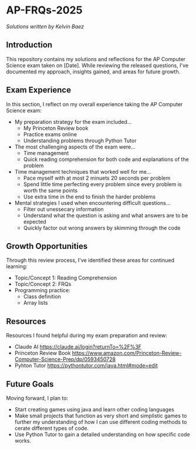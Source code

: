# AP-FRQs-2025

*Solutions written by Kelvin Baez*

## Introduction
This repository contains my solutions and reflections for the AP Computer Science exam taken on [Date]. While reviewing the released questions, I've documented my approach, insights gained, and areas for future growth.

## Exam Experience
In this section, I reflect on my overall experience taking the AP Computer Science exam:

- My preparation strategy for the exam included...
  - My Princeton Review book
  - Practice exams online
  - Understanding problems through Python Tutor
- The most challenging aspects of the exam were...
  - Time management
  - Quick reading comprehension for both code and explanations of the problem
- Time management techniques that worked well for me...
  - Pace myself with at most 2 minuets 20 seconds per problem
  - Spend little time perfecting every problem since every problem is worth the same points
  - Use extra time in the end to finish the harder problems
- Mental strategies I used when encountering difficult questions...
  - Filter out unessecary information
  - Understand what the question is asking and what answers are to be expected
  - Quickly factor out wrong answers by skimming through the code

## Growth Opportunities
Through this review process, I've identified these areas for continued learning:

- Topic/Concept 1: Reading Comprehension
- Topic/Concept 2: FRQs
- Programming practice:
  - Class definition
  - Array lists

## Resources
Resources I found helpful during my exam preparation and review:

- Claude AI https://claude.ai/login?returnTo=%2F%3F
- Princeton Review Book https://www.amazon.com/Princeton-Review-Computer-Science-Prep/dp/0593450728
- Pyhton Tutor https://pythontutor.com/java.html#mode=edit

## Future Goals
Moving forward, I plan to:
- Start creating games using java and learn other coding languages
- Make small projects that function as very short and simplistic games to further my understanding of how I can use different coding methods to cerate different types of code.
- Use Python Tutor to gain a detailed understanding on how specific code works.

